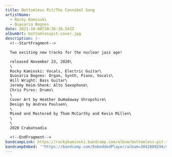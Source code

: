 ```yaml
---
title: Bottomless Pit/The Cannibal Song
artistName:
  - Rocky Kaminski
  - Quasaria Bognes
date: 2021-10-08T20:36:16.541Z
albumArt: bottomlesspit-cover.jpg
description: |-
  <!--StartFragment-->

  Two exciting new tracks for the nuclear jazz age!

  released November 23, 2020\
  \
  Rocky Kaminski: Vocals, Electric Guitar\
  Quasaria Bognes: Organ, Synth, Piano, Vocals\
  Will Wright: Bass Guitar\
  Jeremy Keim-Shenk: Alto Saxophone\
  Chris Pires: Drums\
  \
  Cover Art by Heather DuHadaway Shropshire\
  Design by Andrea Poulsen\
  \
  Mixed and Mastered by Thom McCarthy and Kevin Millen\
  \
  \
  2020 Crabatoadia

  <!--EndFragment-->
bandcampLink: https://rockykaminski.bandcamp.com/album/bottomless-pit-the-cannibal-song
bandcampEmbed: '"https://bandcamp.com/EmbeddedPlayer/album=3042889294/size=large/bgcol=ffffff/linkcol=0687f5/artwork=small/transparent=true/"'
---
```

